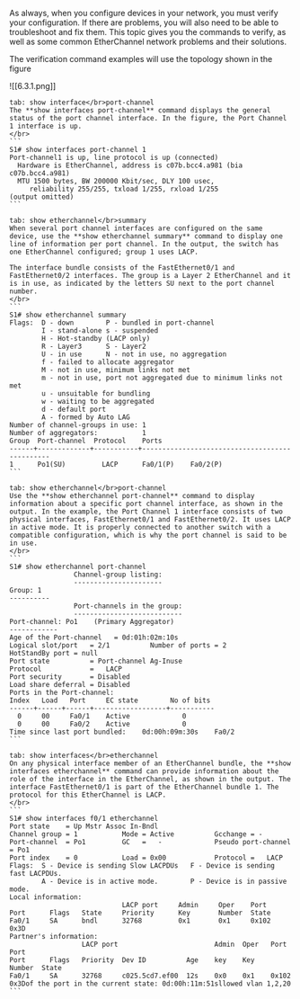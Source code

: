 As always, when you configure devices in your network, you must verify your configuration. If there are problems, you will also need to be able to troubleshoot and fix them. This topic gives you the commands to verify, as well as some common EtherChannel network problems and their solutions.

The verification command examples will use the topology shown in the figure

![[6.3.1.png]]

````tabs
tab: show interface</br>port-channel
The **show interfaces port-channel** command displays the general status of the port channel interface. In the figure, the Port Channel 1 interface is up.
</br>
```
S1# show interfaces port-channel 1
Port-channel1 is up, line protocol is up (connected)
  Hardware is EtherChannel, address is c07b.bcc4.a981 (bia c07b.bcc4.a981)
  MTU 1500 bytes, BW 200000 Kbit/sec, DLY 100 usec,
     reliability 255/255, txload 1/255, rxload 1/255
(output omitted)
```

tab: show etherchannel</br>summary
When several port channel interfaces are configured on the same device, use the **show etherchannel summary** command to display one line of information per port channel. In the output, the switch has one EtherChannel configured; group 1 uses LACP.

The interface bundle consists of the FastEthernet0/1 and FastEthernet0/2 interfaces. The group is a Layer 2 EtherChannel and it is in use, as indicated by the letters SU next to the port channel number.
</br>
```
S1# show etherchannel summary
Flags:  D - down        P - bundled in port-channel
        I - stand-alone s - suspended
        H - Hot-standby (LACP only)
        R - Layer3      S - Layer2
        U - in use      N - not in use, no aggregation
        f - failed to allocate aggregator
        M - not in use, minimum links not met
        m - not in use, port not aggregated due to minimum links not met
        u - unsuitable for bundling
        w - waiting to be aggregated
        d - default port
        A - formed by Auto LAG
Number of channel-groups in use: 1
Number of aggregators:           1
Group  Port-channel  Protocol    Ports
------+-------------+-----------+-----------------------------------------------
1      Po1(SU)         LACP      Fa0/1(P)    Fa0/2(P)
```

tab: show etherchannel</br>port-channel
Use the **show etherchannel port-channel** command to display information about a specific port channel interface, as shown in the output. In the example, the Port Channel 1 interface consists of two physical interfaces, FastEthernet0/1 and FastEthernet0/2. It uses LACP in active mode. It is properly connected to another switch with a compatible configuration, which is why the port channel is said to be in use.
</br>
```
S1# show etherchannel port-channel
                Channel-group listing:
                ----------------------
Group: 1
----------
                Port-channels in the group:
                ---------------------------
Port-channel: Po1    (Primary Aggregator)
------------
Age of the Port-channel   = 0d:01h:02m:10s
Logical slot/port   = 2/1          Number of ports = 2
HotStandBy port = null
Port state          = Port-channel Ag-Inuse
Protocol            =   LACP
Port security       = Disabled
Load share deferral = Disabled
Ports in the Port-channel:
Index   Load   Port     EC state        No of bits
------+------+------+------------------+-----------
  0     00     Fa0/1    Active             0
  0     00     Fa0/2    Active             0
Time since last port bundled:    0d:00h:09m:30s    Fa0/2
```

tab: show interfaces</br>etherchannel
On any physical interface member of an EtherChannel bundle, the **show interfaces etherchannel** command can provide information about the role of the interface in the EtherChannel, as shown in the output. The interface FastEthernet0/1 is part of the EtherChannel bundle 1. The protocol for this EtherChannel is LACP.
</br>
```
S1# show interfaces f0/1 etherchannel
Port state    = Up Mstr Assoc In-Bndl
Channel group = 1           Mode = Active          Gcchange = -
Port-channel  = Po1         GC   =   -             Pseudo port-channel = Po1
Port index    = 0           Load = 0x00            Protocol =   LACP
Flags:  S - Device is sending Slow LACPDUs   F - Device is sending fast LACPDUs.
        A - Device is in active mode.        P - Device is in passive mode.
Local information:
                            LACP port     Admin     Oper    Port       
Port      Flags   State     Priority      Key       Number  State
Fa0/1     SA      bndl      32768         0x1       0x1     0x102       0x3D
Partner's information:
                  LACP port                        Admin  Oper   Port    Port
Port      Flags   Priority  Dev ID          Age    key    Key    Number  State
Fa0/1     SA      32768     c025.5cd7.ef00  12s    0x0    0x1    0x102   0x3Dof the port in the current state: 0d:00h:11m:51sllowed vlan 1,2,20
```

````
